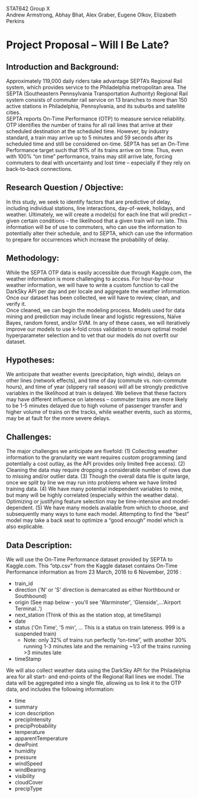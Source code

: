 STAT642 Group X  
Andrew Armstrong, Abhay Bhat, Alex Graber, Eugene Olkov, Elizabeth Perkins  

# Project Proposal – Will I Be Late?

## Introduction and Background:

Approximately 119,000 daily riders take advantage SEPTA’s Regional Rail system, which provides service to the Philadelphia metropolitan area.   The SEPTA (Southeastern Pennsylvania Transportation Authority) Regional Rail system consists of commuter rail service on 13 branches to more than 150 active stations in Philadelphia, Pennsylvania, and its suburbs and satellite cities.  
SEPTA reports On-Time Performance (OTP) to measure service reliability. OTP identifies the number of trains for all rail lines that arrive at their scheduled destination at the scheduled time. However, by industry standard, a train may arrive up to 5 minutes and 59 seconds after its scheduled time and still be considered on-time.  SEPTA has set an On-Time Performance target such that 91% of its trains arrive on time.   Thus, even with 100% “on time” performance, trains may still arrive late, forcing commuters to deal with uncertainty and lost time – especially if they rely on back-to-back connections.  

## Research Question / Objective:  
In this study, we seek to identify factors that are predictive of delay, including individual stations, line interactions, day-of-week, holidays, and weather.  Ultimately, we will create a model(s) for each line that will predict – given certain conditions – the likelihood that a given train will run late.  This information will be of use to commuters, who can use the information to potentially alter their schedule, and to SEPTA, which can use the information to prepare for occurrences which increase the probability of delay.  

## Methodology:  
While the SEPTA OTP data is easily accessible due through Kaggle.com, the weather information is more challenging to access.  For hour-by-hour weather information, we will have to write a custom function to call the DarkSky API per day and per locale and aggregate the weather information.  Once our dataset has been collected, we will have to review, clean, and verify it.  
Once cleaned, we can begin the modeling process.  Models used for data mining and prediction may include linear and logistic regressions, Naïve Bayes, random forest, and/or SVM.  In any of these cases, we will iteratively improve our models to use k-fold cross validation to ensure optimal model hyperparameter selection and to vet that our models do not overfit our dataset.

## Hypotheses:
We anticipate that weather events (precipitation, high winds), delays on other lines (network effects), and time of day (commute vs. non-commute hours), and time of year (slippery rail season) will all be strongly predictive variables in the likelihood at train is delayed.  We believe that these factors may have different influence on lateness – commuter trains are more likely to be 1-5 minutes delayed due to high volume of passenger transfer and higher volume of trains on the tracks, while weather events, such as storms, may be at fault for the more severe delays.

## Challenges:  
The major challenges we anticipate are fivefold: (1) Collecting weather information to the granularity we want requires custom programming (and potentially a cost outlay, as the API provides only limited free access).  (2) Cleaning the data may require dropping a considerable number of rows due to missing and/or outlier data.  (3) Though the overall data file is quite large, once we split by line we may run into problems where we have limited training data.  (4) We have many potential independent variables to mine, but many will be highly correlated (especially within the weather data).  Optimizing or justifying feature selection may be time-intensive and model-dependent.  (5) We have many models available from which to choose, and subsequently many ways to tune each model.  Attempting to find the “best” model may take a back seat to optimize a “good enough” model which is also explicable.  
  
## Data Description:  
We will use the On-Time Performance dataset provided by SEPTA to Kaggle.com.  This “otp.csv” from the Kaggle dataset contains On-Time Performance information as from 23 March, 2016 to 6 November, 2016  :  
* train_id  
* direction ('N' or 'S' direction is demarcated as either Northbound or Southbound)  
* origin (See map below - you'll see 'Warminster', 'Glenside',...'Airport Terminal..')  
* next_station (Think of this as the station stop, at timeStamp)  
* date  
* status ('On Time', '5 min', ... This is a status on train lateness. 999 is a suspended train)  
  * Note: only 32% of trains run perfectly “on-time”, with another 30% running 1-3 minutes late and the remaining ~1/3 of the trains running >3 minutes late
* timeStamp  

We will also collect weather data using the DarkSky API  for the Philadelphia area for all start- and end-points of the Regional Rail lines we model.   The data will be aggregated into a single file, allowing us to link it to the OTP data, and includes the following information:  
 
* time
* summary
* icon description
* precipIntensity
* precipProbability
* temperature
* apparentTemperature
* dewPoint
* humidity
* pressure
* windSpeed
* windBearing
* visibility
* cloudCover
* precipType


